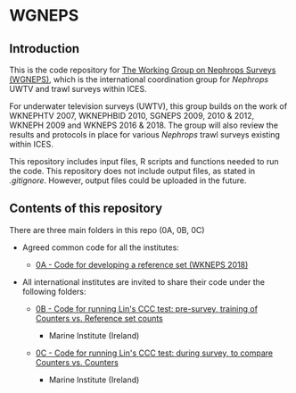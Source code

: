 # WGNEPS

## Introduction

This is the code repository for [The Working Group on Nephrops Surveys (WGNEPS)](https://www.ices.dk/community/groups/Pages/WGNEPS.aspx), which is the international coordination group for _Nephrops_ UWTV and trawl surveys within ICES.

For underwater television surveys (UWTV), this group builds on the work of WKNEPHTV 2007, WKNEPHBID 2010, SGNEPS 2009, 2010 & 2012, WKNEPH 2009 and WKNEPS 2016 & 2018. The group will also review the results and protocols in place for various _Nephrops_ trawl surveys existing within ICES.

This repository includes input files, R scripts and functions needed to run the code.
This repository does not include output files, as stated in _.gitignore_. However, output files could be uploaded in the future.

## Contents of this repository

There are three main folders in this repo (0A, 0B, 0C)

* Agreed common code for all the institutes:

  * [0A - Code for developing a reference set (WKNEPS 2018)](https://github.com/ices-eg/wg_WGNEPS/tree/master/0A_Developing_a_reference_set)

* All international institutes are invited to share their code under the following folders:

  * [0B - Code for running Lin's CCC test: pre-survey, training of Counters vs. Reference set counts](https://github.com/ices-eg/wg_WGNEPS/tree/master/0B_Lins_training_pre_survey)
    * Marine Institute (Ireland)

  * [0C - Code for running Lin's CCC test: during survey, to compare Counters vs. Counters](https://github.com/ices-eg/wg_WGNEPS/tree/master/0C_Lins_during_survey)
    * Marine Institute (Ireland)


